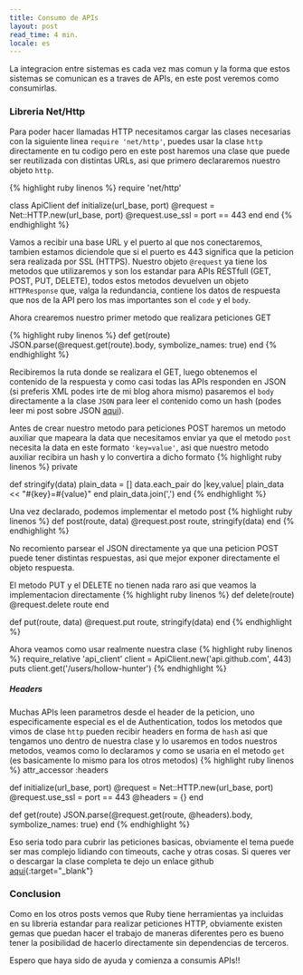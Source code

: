 ```yaml
---
title: Consumo de APIs
layout: post
read_time: 4 min.
locale: es
---
```

La integracion entre sistemas es cada vez mas comun y la forma que estos sistemas se comunican es a traves de APIs, en este post veremos como consumirlas.

### Libreria Net/Http

Para poder hacer llamadas HTTP necesitamos cargar las clases necesarias con la siguiente linea `require 'net/http'`, puedes usar la clase `http` directamente en tu codigo pero en este post haremos una clase que puede ser reutilizada con distintas URLs, asi que primero declararemos nuestro objeto `http`.

{% highlight ruby linenos %}
require 'net/http'

class ApiClient
  def initialize(url_base, port)
    @request = Net::HTTP.new(url_base, port)
    @request.use_ssl = port == 443
  end
end
{% endhighlight %}

Vamos a recibir una base URL y el puerto al que nos conectaremos, tambien estamos diciendole que si el puerto es 443 significa que la peticion sera realizada por SSL (HTTPS). Nuestro objeto `@request` ya tiene los metodos que utilizaremos y son los estandar para APIs RESTfull (GET, POST, PUT, DELETE), todos estos metodos devuelven un objeto `HTTPResponse` que, valga la redundancia, contiene los datos de respuesta que nos de la API pero los mas importantes son el `code` y el `body`.

Ahora crearemos nuestro primer metodo que realizara peticiones GET

{% highlight ruby linenos %}
def get(route)
  JSON.parse(@request.get(route).body, symbolize_names: true)
end
{% endhighlight %}

Recibiremos la ruta donde se realizara el GET, luego obtenemos el contenido de la respuesta y como casi todas las APIs responden en JSON (si preferis XML podes irte de mi blog ahora mismo) pasaremos el `body` directamente a la clase `JSON` para leer el contenido como un hash (podes leer mi post sobre JSON [aqui](/2020/04/26/json)).

Antes de crear nuestro metodo para peticiones POST haremos un metodo auxiliar que mapeara la data que necesitamos enviar ya que el metodo `post` necesita la data en este formato `'key=value'`, asi que nuestro metodo auxiliar recibira un hash y lo convertira a dicho formato
{% highlight ruby linenos %}
private

def stringify(data)
  plain_data = []
  data.each_pair do |key,value|
    plain_data << "#{key}=#{value}"
  end
  plain_data.join(',')
end
{% endhighlight %}

Una vez declarado, podemos implementar el metodo post
{% highlight ruby linenos %}
def post(route, data)
  @request.post route, stringify(data)
end
{% endhighlight %}

No recomiento parsear el JSON directamente ya que una peticion POST puede tener distintas respuestas, asi que mejor exponer directamente el objeto respuesta.

El metodo PUT y el DELETE no tienen nada raro asi que veamos la implementacion directamente
{% highlight ruby linenos %}
def delete(route)
  @request.delete route
end

def put(route, data)
  @request.put route, stringify(data)
end
{% endhighlight %}

Ahora veamos como usar realmente nuestra clase
{% highlight ruby linenos %}
require_relative 'api_client'
client = ApiClient.new('api.github.com', 443)
puts client.get('/users/hollow-hunter')
{% endhighlight %}

##### Headers

Muchas APIs leen parametros desde el header de la peticion, uno especificamente especial es el de Authentication, todos los metodos que vimos de clase `http` pueden recibir headers en forma de `hash` asi que tengamos uno dentro de nuestra clase y lo usaremos en todos nuestros metodos, veamos como lo declaramos y como se usaria en el metodo `get` (es basicamente lo mismo para los otros metodos)
{% highlight ruby linenos %}
attr_accessor :headers

def initialize(url_base, port)
  @request = Net::HTTP.new(url_base, port)
  @request.use_ssl = port == 443
  @headers = {}
end

def get(route)
  JSON.parse(@request.get(route, @headers).body, symbolize_names: true)
end
{% endhighlight %}

Eso seria todo para cubrir las peticiones basicas, obviamente el tema puede ser mas complejo lidiando con timeouts, cache y otras cosas. Si queres ver o descargar la clase completa te dejo un enlace github [aqui](https://gist.github.com/hollow-hunter/2a4bd95a3bd6790c874e59a03ee78793){:target="_blank"}

### Conclusion

Como en los otros posts vemos que Ruby tiene herramientas ya incluidas en su libreria estandar para realizar peticiones HTTP, obviamente existen gemas que puedan hacer el trabajo de maneras diferentes pero es bueno tener la posibilidad de hacerlo directamente sin dependencias de terceros.

Espero que haya sido de ayuda y comienza a consumis APIs!!
